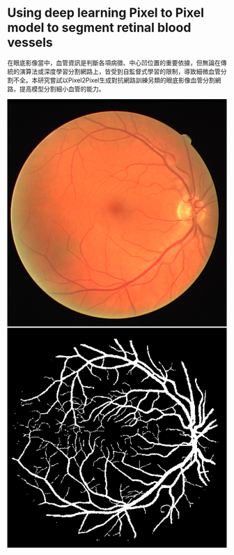 # Using deep learning Pixel to Pixel model to segment retinal blood vessels
在眼底影像當中，血管資訊是判斷各項病徵、中心凹位置的重要依據，但無論在傳統的演算法或深度學習分割網路上，皆受到自監督式學習的限制，導致細微血管分割不全。本研究嘗試以Pixel2Pixel生成對抗網路訓練另類的眼底影像血管分割網路，提高模型分割細小血管的能力。

![image](https://github.com/yared612/Using-deep-learning-Pixel-to-Pixel-model-to-segment-retinal-blood-vessels/blob/main/git_figure/24_training.png)
![image](https://github.com/yared612/Using-deep-learning-Pixel-to-Pixel-model-to-segment-retinal-blood-vessels/blob/main/git_figure/24.png)
